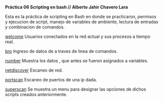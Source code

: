 **Práctica 06 Scripting en bash // Alberto Jahir Chavero Lara**

Esta es la práctica de scripting en Bash en donde se practicaron,  permisos y ejecucion de script, manejo de variables de ambiente, lectura de entradas y combinacion de comandos.

[welcome](./welcome.sh) Usuarios conectados en la red actual y sus procesos a tiempo real.

[bro](./bro.sh) Ingreso de datos de a traves de linea de comandos.

[number](./number.sh) Muestra los datos , que antes se fueron asignados a variables.

[netdiscover](./netdiscover.sh) Escaneo de red.

[portscan](./portscan.sh) Escaneo de puertos de una ip dada.

[superscan](./superscan.sh) Se muestra un menu para designar las opciones de dichos scripts creados anteriormente.
